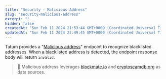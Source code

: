 ```yaml
---
title: "Security - Malicious Address"
slug: "security-malicious-address"
excerpt: ""
hidden: false
createdAt: "Sun Feb 11 2024 21:53:44 GMT+0000 (Coordinated Universal Time)"
updatedAt: "Sun Feb 11 2024 22:49:45 GMT+0000 (Coordinated Universal Time)"
---
```

Tatum provides a "[Malicious address](https://apidoc.tatum.io/tag/Malicious-address/)" endpoint to recognize blacklisted addresses. When a blacklisted address is detected, the endpoint response body will return `invalid`.

> 📘 Malicious address leverages [blockmate.io](https://www.blockmate.io/) and [cryptoscamdb.org](https://cryptoscamdb.org/) as data sources.
